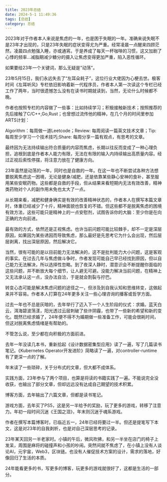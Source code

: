 ```yaml
---
title: 2023年总结
date: 2024-5-1 11:49:36
tags: [总结]
category: 总结
---
```


2023年对于作者本人来说是焦虑的一年，也是困于失眠的一年。准确来说失眠不是23年才出现的，只是23年失眠的症状变得尤为严重。经常凌晨一点醒来四顾茫然，凌晨四点勉强入睡，亦或通宵。于是养成了每天一杯咖啡的习惯，这又加剧了心悸的频率…减脂期减少糖分的摄入让焦虑变得更加严重，陷入恶性循环。

如果要给23年一个关键词，那么无疑是"动荡"。

23年5月15日，我们永远失去了“左耳朵耗子”，这位行业大佬因为心梗去世。极客时间《左耳听风》专栏依旧影响着新一代程序员，作者本人第一次读这个专栏已经工作了两年，当时很遗憾怎么没有在读书时期就读到，当然，无论什么时候都不晚。

作者也按照专栏的内容做了一些事：比如持续学习；积极接触新技术；按照推荐的先后接触了C/C++,Go,Rust；也曾想过流传他的精神，在几个月的时间里参加ARTS计划：

Algorithm：每周做一道Leetcode；Review: 每周阅读一篇英文技术文章；Tip: 每周至少学习一个技术技巧;Share: 每周分享一篇有观点，有思考的文章。

最终因为无法持续输出符合质量的内容而焦虑，长期以往反而变成了一种心理负担，追根到底是作者本人能力有限，无法在有限的输入内持续输出高质量内容。经过正视后索性停摆，将注意力放在了健康方向。

23年虽然是动荡的一年，同时也是自救的一年。在这一年也不断尝试各种方法想要脱离焦虑这一困境，无论是健身/减肥，还是依靠某些静心安神的食补，甚至服用某些安眠药物。这些都是自救的手段，但从结果来看短期内无法有效改善，精神类药物对个人的副作用未免也太大了一点。

从长期来看，减肥和健身确实是有效的改善精神状态的，作者本人在撰写本篇文章时，体重已经减少了十斤，精神面貌也恢复的不错。但这些都不是脱离焦虑的困境有效方法，这些可能只是精神上的一点安慰剂，试图告诉你的大脑：至少你是在向正确的方向前进。

最有效的方式，依然还是正视焦虑。也许当前问题可能比较棘手，却不一定是深层原因，如果因为某些诱因而导致焦虑，那么最好是先思考它为什么会出现，然后层层剥离，找出深层原因，然后解决它。

当然，很有可能的是以目前能力无法解决的，这不是批判能力大小问题，这是客观的事实。在过去几年与焦虑做斗争时，作者发现可能自己早已经找到原因，但以自己能力无法解决，所以选择性忽略。到了夜深人静时，潜意识会不断提醒你面临的这些问题，并不断放大每个细节，让人避无可避。没能力解决当前问题，在精神上又无法承认这一点，没办法自洽，于是就会割裂与拧巴。

转变心态可能是解决焦虑问题的途径之一，但涉及到自我认知和思维转变，这做起来并不容易。作者本人打算在24年更多关注一些心理咨询的播客或哲学方面。

过去一年也不总是灰暗的，去年举行了迈入下一个人生阶段的仪式：求婚。蓝天白云，洱海碧波荡漾，阳光透过云层刺破了些许阴霾，也带了一些新的希望和新的变化。既然已经求婚了，24年便不得不为婚期做一些准备工作，可能会很耗时间，但这对脱离焦虑情绪是有帮助的。

不管怎么说，至少都在向积极的方面前进。

去年一年没读几本书，重新拾起《设计数据密集型应用》读了一遍，写了几篇读书笔记。《Kubernetes Operator开发进阶》简略读了一遍，对controller-runtime 有了更深一点的了解。

年末读了一些琐碎，关于分布式的文章，但大都不成体系。

实践方面，23年参与了两个项目，也算是将读的书籍实践了一遍。不能说完全没收获，也输出了部分文章，但却远远没有达成自己期望的技术积累。

博客方面，去年输出了六篇文章，但都是读书笔记。

游戏方面，去年买了PS5，这是另一半给予的奖励，玩了更多的游戏，转移了注意力。年初一段时间沉迷《王国之泪》，年末则沉迷于魂系游戏。

作者在撰写本篇博客时，已临近五一，24年已经将要过一半。但还是提笔写下本文，这是对23年的自我剥析，也是对自己深层思考的记录。

23年某天回另一半老家时。小镇的午后，微风吹拂，和另一半坐在店门的椅子上发呆，周围是麻将的碰撞声和小孩的吵闹。突然间就不焦虑了，在小镇上没有人谈论AI，元宇宙，Web3，区块链。也没有人催促技术方案的设计，需求的落地，好像回归了生活的本质。

24年能看更多的书，写更多的博客，玩更多的游戏就很好了，这都是生活的一部分。











